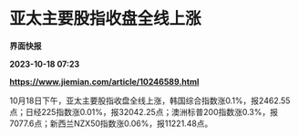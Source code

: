 # 亚太主要股指收盘全线上涨
**界面快报**

**2023-10-18 07:23**

**https://www.jiemian.com/article/10246589.html**

10月18日下午，亚太主要股指收盘全线上涨，韩国综合指数涨0.1%，报2462.55点；日经225指数涨0.01%，报32042.25点；澳洲标普200指数涨0.3%，报7077.6点；新西兰NZX50指数涨0.06%，报11221.48点。